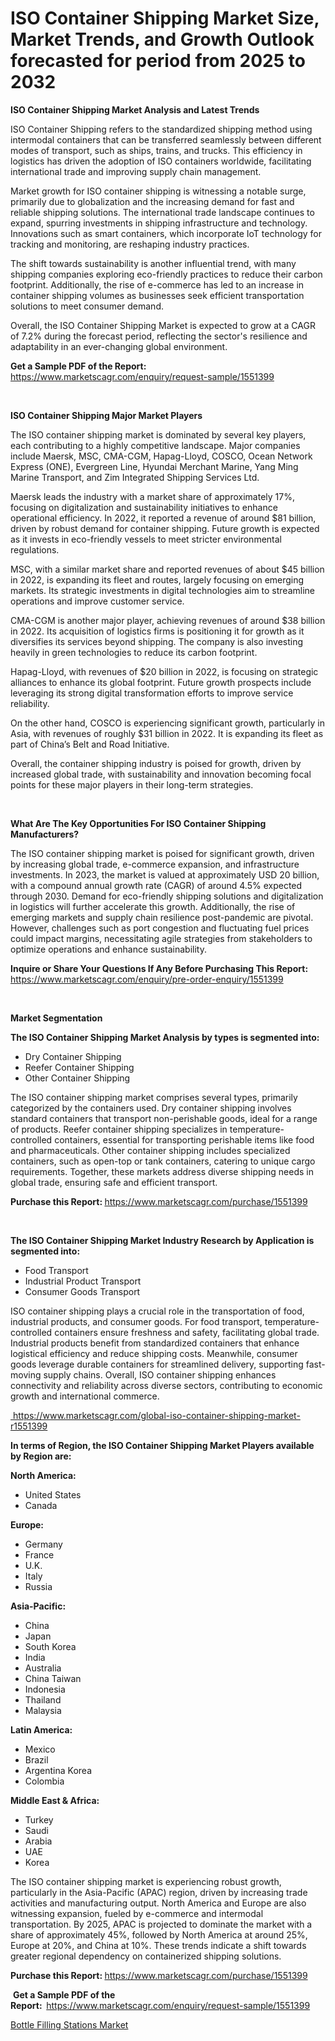 <p><h1>ISO Container Shipping Market Size, Market Trends, and Growth Outlook forecasted for period from 2025 to 2032</h1></p><p><strong>ISO Container Shipping Market Analysis and Latest Trends</strong></p>
<p><p>ISO Container Shipping refers to the standardized shipping method using intermodal containers that can be transferred seamlessly between different modes of transport, such as ships, trains, and trucks. This efficiency in logistics has driven the adoption of ISO containers worldwide, facilitating international trade and improving supply chain management.</p><p>Market growth for ISO container shipping is witnessing a notable surge, primarily due to globalization and the increasing demand for fast and reliable shipping solutions. The international trade landscape continues to expand, spurring investments in shipping infrastructure and technology. Innovations such as smart containers, which incorporate IoT technology for tracking and monitoring, are reshaping industry practices.</p><p>The shift towards sustainability is another influential trend, with many shipping companies exploring eco-friendly practices to reduce their carbon footprint. Additionally, the rise of e-commerce has led to an increase in container shipping volumes as businesses seek efficient transportation solutions to meet consumer demand. </p><p>Overall, the ISO Container Shipping Market is expected to grow at a CAGR of 7.2% during the forecast period, reflecting the sector's resilience and adaptability in an ever-changing global environment.</p></p>
<p><strong>Get a Sample PDF of the Report:&nbsp;</strong> <a href="https://www.marketscagr.com/enquiry/request-sample/1551399?utm_campaign=3448&utm_medium=2&utm_source=Github&utm_content=ia&utm_term=08042025&utm_id=iso-container-shipping">https://www.marketscagr.com/enquiry/request-sample/1551399</a></p>
<p>&nbsp;</p>
<p><strong>ISO Container Shipping Major Market Players</strong></p>
<p><p>The ISO container shipping market is dominated by several key players, each contributing to a highly competitive landscape. Major companies include Maersk, MSC, CMA-CGM, Hapag-Lloyd, COSCO, Ocean Network Express (ONE), Evergreen Line, Hyundai Merchant Marine, Yang Ming Marine Transport, and Zim Integrated Shipping Services Ltd.</p><p>Maersk leads the industry with a market share of approximately 17%, focusing on digitalization and sustainability initiatives to enhance operational efficiency. In 2022, it reported a revenue of around $81 billion, driven by robust demand for container shipping. Future growth is expected as it invests in eco-friendly vessels to meet stricter environmental regulations.</p><p>MSC, with a similar market share and reported revenues of about $45 billion in 2022, is expanding its fleet and routes, largely focusing on emerging markets. Its strategic investments in digital technologies aim to streamline operations and improve customer service.</p><p>CMA-CGM is another major player, achieving revenues of around $38 billion in 2022. Its acquisition of logistics firms is positioning it for growth as it diversifies its services beyond shipping. The company is also investing heavily in green technologies to reduce its carbon footprint.</p><p>Hapag-Lloyd, with revenues of $20 billion in 2022, is focusing on strategic alliances to enhance its global footprint. Future growth prospects include leveraging its strong digital transformation efforts to improve service reliability.</p><p>On the other hand, COSCO is experiencing significant growth, particularly in Asia, with revenues of roughly $31 billion in 2022. It is expanding its fleet as part of China’s Belt and Road Initiative.</p><p>Overall, the container shipping industry is poised for growth, driven by increased global trade, with sustainability and innovation becoming focal points for these major players in their long-term strategies.</p></p>
<p>&nbsp;</p>
<p><strong>What Are The Key Opportunities For ISO Container Shipping Manufacturers?</strong></p>
<p><p>The ISO container shipping market is poised for significant growth, driven by increasing global trade, e-commerce expansion, and infrastructure investments. In 2023, the market is valued at approximately USD 20 billion, with a compound annual growth rate (CAGR) of around 4.5% expected through 2030. Demand for eco-friendly shipping solutions and digitalization in logistics will further accelerate this growth. Additionally, the rise of emerging markets and supply chain resilience post-pandemic are pivotal. However, challenges such as port congestion and fluctuating fuel prices could impact margins, necessitating agile strategies from stakeholders to optimize operations and enhance sustainability.</p></p>
<p><strong>Inquire or Share Your Questions If Any Before Purchasing This Report:</strong> <a href="https://www.marketscagr.com/enquiry/pre-order-enquiry/1551399?utm_campaign=3448&utm_medium=2&utm_source=Github&utm_content=ia&utm_term=08042025&utm_id=iso-container-shipping">https://www.marketscagr.com/enquiry/pre-order-enquiry/1551399</a></p>
<p>&nbsp;</p>
<p><strong>Market Segmentation</strong></p>
<p><strong>The ISO Container Shipping Market Analysis by types is segmented into:</strong></p>
<p><ul><li>Dry Container Shipping</li><li>Reefer Container Shipping</li><li>Other Container Shipping</li></ul></p>
<p><p>The ISO container shipping market comprises several types, primarily categorized by the containers used. Dry container shipping involves standard containers that transport non-perishable goods, ideal for a range of products. Reefer container shipping specializes in temperature-controlled containers, essential for transporting perishable items like food and pharmaceuticals. Other container shipping includes specialized containers, such as open-top or tank containers, catering to unique cargo requirements. Together, these markets address diverse shipping needs in global trade, ensuring safe and efficient transport.</p></p>
<p><strong>Purchase this Report:&nbsp;</strong><a href="https://www.marketscagr.com/purchase/1551399?utm_campaign=3448&utm_medium=2&utm_source=Github&utm_content=ia&utm_term=08042025&utm_id=iso-container-shipping">https://www.marketscagr.com/purchase/1551399</a></p>
<p>&nbsp;</p>
<p><strong>The ISO Container Shipping Market Industry Research by Application is segmented into:</strong></p>
<p><ul><li>Food Transport</li><li>Industrial Product Transport</li><li>Consumer Goods Transport</li></ul></p>
<p><p>ISO container shipping plays a crucial role in the transportation of food, industrial products, and consumer goods. For food transport, temperature-controlled containers ensure freshness and safety, facilitating global trade. Industrial products benefit from standardized containers that enhance logistical efficiency and reduce shipping costs. Meanwhile, consumer goods leverage durable containers for streamlined delivery, supporting fast-moving supply chains. Overall, ISO container shipping enhances connectivity and reliability across diverse sectors, contributing to economic growth and international commerce.</p></p>
<p><a href="https://www.marketscagr.com/global-iso-container-shipping-market-r1551399?utm_campaign=3448&utm_medium=2&utm_source=Github&utm_content=ia&utm_term=08042025&utm_id=iso-container-shipping">&nbsp;https://www.marketscagr.com/global-iso-container-shipping-market-r1551399</a></p>
<p><strong>In terms of Region, the ISO Container Shipping Market Players available by Region are:</strong></p>
<p>
    <p> <strong> North America: </strong>
        <ul>
            <li>United States</li>
            <li>Canada</li>
        </ul>
        </p> 
    <p> <strong> Europe: </strong>
        <ul>
            <li>Germany</li>
            <li>France</li>
            <li>U.K.</li>
            <li>Italy</li>
            <li>Russia</li>
        </ul>
        </p> 
    <p> <strong> Asia-Pacific: </strong>
        <ul>
            <li>China</li>
            <li>Japan</li>
            <li>South Korea</li>
            <li>India</li>
            <li>Australia</li>
            <li>China Taiwan</li>
            <li>Indonesia</li>
            <li>Thailand</li>
            <li>Malaysia</li>
        </ul>
        </p> 
    <p> <strong> Latin America: </strong>
        <ul>
            <li>Mexico</li>
            <li>Brazil</li>
            <li>Argentina Korea</li>
            <li>Colombia</li>
        </ul>
        </p> 
    <p> <strong> Middle East & Africa: </strong>
        <ul>
            <li>Turkey</li>
            <li>Saudi</li>
            <li>Arabia</li>
            <li>UAE</li>
            <li>Korea</li>
        </ul>
    </p>
    </p>
<p><p>The ISO container shipping market is experiencing robust growth, particularly in the Asia-Pacific (APAC) region, driven by increasing trade activities and manufacturing output. North America and Europe are also witnessing expansion, fueled by e-commerce and intermodal transportation. By 2025, APAC is projected to dominate the market with a share of approximately 45%, followed by North America at around 25%, Europe at 20%, and China at 10%. These trends indicate a shift towards greater regional dependency on containerized shipping solutions.</p></p>
<p><strong>Purchase this Report: </strong><a href="https://www.marketscagr.com/purchase/1551399?utm_campaign=3448&utm_medium=2&utm_source=Github&utm_content=ia&utm_term=08042025&utm_id=iso-container-shipping">https://www.marketscagr.com/purchase/1551399</a></p>
<p>&nbsp;<strong>Get a Sample PDF of the Report:&nbsp;&nbsp;</strong><a href="https://www.marketscagr.com/enquiry/request-sample/1551399?utm_campaign=3448&utm_medium=2&utm_source=Github&utm_content=ia&utm_term=08042025&utm_id=iso-container-shipping">https://www.marketscagr.com/enquiry/request-sample/1551399</a></p>
<p><strong></strong></p>
<p><p><a href="https://github.com/peggiputra7o/Market-Research-Report-List-1/blob/main/bottle-filling-stations-market.md?utm_campaign=3448&utm_medium=2&utm_source=Github&utm_content=ia&utm_term=08042025&utm_id=iso-container-shipping">Bottle Filling Stations Market</a></p></p>